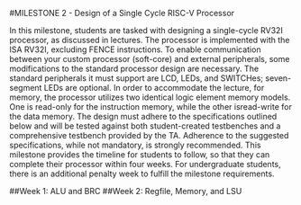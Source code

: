 #MILESTONE 2 - Design of a Single Cycle RISC-V Processor

In this milestone, students are tasked with designing a single-cycle RV32I processor, as discussed in lectures. The processor is implemented with the ISA RV32I, excluding FENCE
instructions. To enable communication between your custom processor (soft-core) and external peripherals, some modifications to the standard processor design are necessary. The standard peripherals it
must support are LCD, LEDs, and SWITCHes; seven-segment LEDs are optional. In order to accommodate the lecture, for memory, the processor utilizes two identical logic element memory models.
One is read-only for the instruction memory, while the other isread-write for the data memory. The design must adhere to the specifications outlined below and will be tested against both student-created
testbenches and a comprehensive testbench provided by the TA. Adherence to the suggested specifications, while not mandatory, is strongly recommended. This milestone provides the timeline for students to follow,
so that they can complete their processor within four weeks. For undergraduate students, there is an additional penalty week to fulfill the milestone requirements.

##Week 1: ALU and BRC
##Week 2: Regfile, Memory, and LSU

